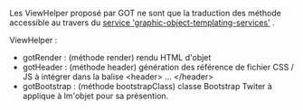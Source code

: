 Les ViewHelper proposé par GOT ne sont que la traduction des méthode accessible au travers du [service 'graphic-object-templating-services'](doc/service.md) .

ViewHelper :
* gotRender : (méthode render) rendu HTML d'objet
* gotHeader : (méthode header) génération des référence de fichier CSS / JS à intégrer dans la balise \<header> ... \</header>
* gotBootstrap : (méthode bootstrapClass) classe Bootstrap Twiter à applique à lm'objet pour sa présention.